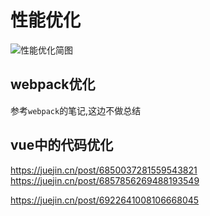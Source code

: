 # 性能优化

![性能优化简图](https://gitee.com/M-cheng-web/map-storage/raw/master/vue-img/58082bb8d51e463291a98012efd26c55_tplv-k3u1fbpfcp-watermark.webp)


## webpack优化
参考`webpack`的笔记,这边不做总结


## vue中的代码优化
https://juejin.cn/post/6850037281559543821 https://juejin.cn/post/6857856269488193549

https://juejin.cn/post/6922641008106668045